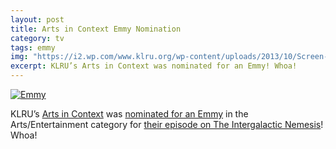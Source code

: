 ```yaml
---
layout: post
title: Arts in Context Emmy Nomination
category: tv
tags: emmy
img: "https://i2.wp.com/www.klru.org/wp-content/uploads/2013/10/Screen-shot-2013-10-01-at-4.11.05-PM-640x264.png"
excerpt: KLRU’s Arts in Context was nominated for an Emmy! Whoa!
---
```

[![Emmy](https://i2.wp.com/www.klru.org/wp-content/uploads/2013/10/Screen-shot-2013-10-01-at-4.11.05-PM-640x264.png)](http://www.klru.org/blog/2013/10/klru-nominated-for-17-emmy-awards/)

KLRU’s [Arts in Context](https://klru.org/artsincontext/) was [nominated for an Emmy](http://www.klru.org/blog/2013/10/klru-nominated-for-17-emmy-awards/) in the Arts/Entertainment category for [their episode on The Intergalactic Nemesis]()! Whoa!
